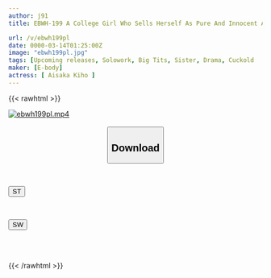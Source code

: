 ```yaml
---
author: j91
title: EBWH-199 A College Girl Who Sells Herself As Pure And Innocent And Can't Have Sex With Anyone, Thinks That Her Sister's Boyfriend Will Keep Quiet, So She Seduces Him With Her Big Breasts.

url: /v/ebwh199pl
date: 0000-03-14T01:25:00Z
image: "ebwh199pl.jpg"
tags: [Upcoming releases, Solowork, Big Tits, Sister, Drama, Cuckold	]
maker: [E-body]
actress: [ Aisaka Kiho ]
---
```



{{< rawhtml >}}

<div class="video" data-videoid="pending_link.html">
    <a href="javascript:;">
        <img src="/v/ebwh199pl/ebwh199pl.jpg" width="WIDTH" height="HEIGHT" alt="ebwh199pl.mp4" loading="lazy">
    </a>
</div>

<script type="text/javascript" src="https://j91.asia/asset/on-demand-pend.js"></script>

<br>
  <link rel="stylesheet" href="https://j91.asia/asset/bs5.css">
  
  <center>
  <button class="btn btn-primary" type="button" data-bs-toggle="collapse" data-bs-target=".multi-collapse" aria-expanded="false" aria-controls="multiCollapseExample1 multiCollapseExample2"><h2>Download</h2></button></center>
</p>
<div class="row">
  <div class="col">
    <div class="collapse multi-collapse" id="multiCollapseExample1">
      <div class="card card-body">
	      	      <br>
<div class="buttons">  
<p><a href="https://j91.asia/pending_link.html" target="_blank"><button class="btn-hover color-3"><i class="fa fa-download"></i> ST</button></a></p></div>
    </div>
  </div>
</div>
  <div class="col">
    <div class="collapse multi-collapse" id="multiCollapseExample2">
      <div class="card card-body">
	      <br>
<div class="buttons">
<p><a href="https://j91.asia/pending_link.html" target="_blank"><button class="btn-hover color-2"><i class="fa fa-download"></i> SW</button></a></p></div>
<br><br>
      </div>
    </div>
  </div>
</div>

{{< /rawhtml >}}